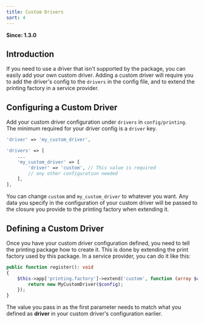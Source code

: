 ```yaml
---
title: Custom Drivers
sort: 4
---
```


**Since: 1.3.0**

## Introduction

If you need to use a driver that isn't supported by the package, you can easily add your own custom driver.
Adding a custom driver will require you to add the driver's config to the `drivers` in the config file, and
to extend the printing factory in a service provider.

## Configuring a Custom Driver

Add your custom driver configuration under `drivers` in `config/printing`. The minimum required for your driver config
is a `driver` key.

```php
'driver' => 'my_custom_driver',

'drivers' => [
    ...
    'my_custom_driver' => [
        'driver' => 'custom', // This value is required
        // any other configuration needed
    ],
],
```

You can change `custom` and `my_custom_driver` to whatever you want. Any data you specify in the configuration
of your custom driver will be passed to the closure you provide to the printing factory when extending it.

## Defining a Custom Driver

Once you have your custom driver configuration defined, you need to tell the printing package how to create it. This
is done by extending the print factory used by this package. In a service provider, you can do it like this:

```php
public function register(): void
{
    $this->app['printing.factory']->extend('custom', function (array $config) {
        return new MyCustomDriver($config);
    });
}
```

The value you pass in as the first parameter needs to match what you defined as **driver** in your custom
driver's configuration earlier.
